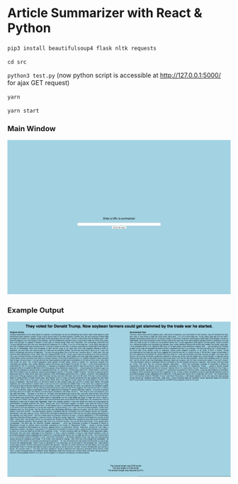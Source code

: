 # Article Summarizer with React & Python

`pip3 install beautifulsoup4 flask nltk requests`

`cd src`

`python3 test.py`
(now python script is accessible at http://127.0.0.1:5000/ for ajax GET request)

`yarn`

`yarn start`

### Main Window

![alt text](screenshots/main_window.png)

### Example Output

![alt text](screenshots/output_window.png)